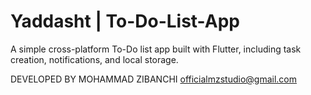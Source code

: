 # Yaddasht | To-Do-List-App
A simple cross-platform To-Do list app built with Flutter, including task creation, notifications, and local storage.

DEVELOPED BY MOHAMMAD ZIBANCHI officialmzstudio@gmail.com

